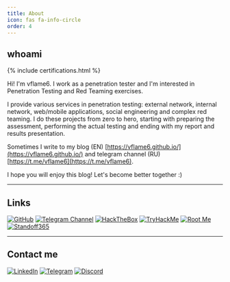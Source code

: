 ```yaml
---
title: About
icon: fas fa-info-circle
order: 4
---
```


## whoami

{% include certifications.html %}

Hi! I'm vflame6. I work as a penetration tester and I'm interested in Penetration Testing and Red Teaming exercises. 

I provide various services in penetration testing: external network, internal network, web/mobile applications, social engineering and complex red teaming. I do these projects from zero to hero, starting with preparing the assessment, performing the actual testing and ending with my report and results presentation. 

Sometimes I write to my blog (EN) [https://vflame6.github.io/](https://vflame6.github.io/) and telegram channel (RU) [https://t.me/vflame6](https://t.me/vflame6).

I hope you will enjoy this blog! Let's become better together :)

---

## Links

<p align="left">
  <a href="https://github.com/vflame6"><img src="https://img.shields.io/badge/-GitHub-white?style=for-the-badge" alt="GitHub" /></a>
  <a href="https://t.me/vflame6"><img src="https://img.shields.io/badge/-Telegram-229ED9?style=for-the-badge" alt="Telegram Channel" /></a>
  <a href="https://www.hackthebox.eu/profile/973692"><img src="https://img.shields.io/badge/-HackTheBox-9FEF00?style=for-the-badge" alt="HackTheBox" /></a>
  <a href="https://tryhackme.com/p/vflamie"><img src="https://img.shields.io/badge/-TryHackMe-1C2331?style=for-the-badge" alt="TryHackMe" /></a>
  <a href="https://www.root-me.org/vflame6?lang=en"><img src="https://img.shields.io/badge/-Root%20Me-191C22?style=for-the-badge" alt="Root Me" /></a>
  <a href="https://standoff365.com/profile/vflame6/"><img src="https://img.shields.io/badge/-Standoff365-6E4D8F?style=for-the-badge" alt="Standoff365" /></a>
</p>

---

## Contact me

<p align="left">
  <a href="https://www.linkedin.com/in/maksim-radaev/"><img src="https://img.shields.io/badge/-LinkedIn-0A66C2?style=for-the-badge&logo=LinkedIn&logoColor=white" alt="LinkedIn" /></a>
  <a href="https://t.me/vflame9"><img src="https://img.shields.io/badge/-Telegram-white?style=for-the-badge&logo=Telegram" alt="Telegram" /></a>
  <a href="https://discordapp.com/users/355932707827744779"><img src="https://img.shields.io/badge/-vflame6-2F3136?style=for-the-badge&logo=Discord" alt="Discord" /></a>
</p>
